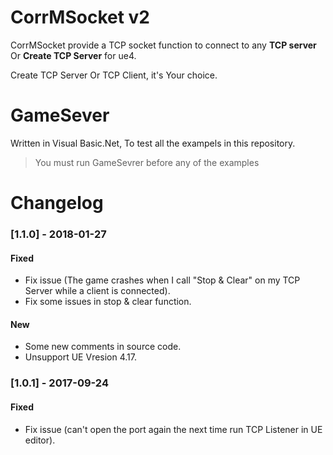 # CorrMSocket v2
CorrMSocket provide a TCP socket function to connect to any **TCP server** Or **Create TCP Server** for ue4.

Create TCP Server Or TCP Client, it's Your choice.

# GameSever
Written in Visual Basic.Net, To test all the exampels in this repository.
> You must run GameSevrer before any of the examples


# Changelog
### [1.1.0] - 2018-01-27
#### Fixed
- Fix issue (The game crashes when I call "Stop & Clear" on my TCP Server while a client is connected).
- Fix some issues in stop & clear function.

#### New
- Some new comments in source code.
- Unsupport UE Vresion 4.17.

### [1.0.1] - 2017-09-24

#### Fixed
- Fix issue (can't open the port again the next time run TCP Listener in UE editor).
